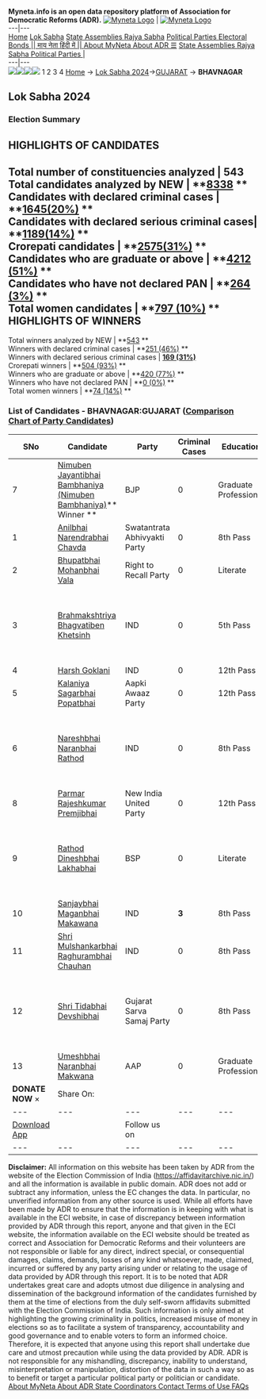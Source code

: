 **Myneta.info is an open data repository platform of Association for Democratic Reforms (ADR).**
[![Myneta Logo](https://www.myneta.info/lib/img/myneta-logo.png)](https://www.myneta.info/) | [![Myneta Logo](https://www.myneta.info/lib/img/adr-logo.png)](https://adrindia.org)  
---|---  
[Home](https://www.myneta.info/) [Lok Sabha](https://www.myneta.info/#ls "Lok Sabha") [ State Assemblies ](https://www.myneta.info/#sa "State Assemblies") [Rajya Sabha](https://www.myneta.info/#rs "Rajya Sabha") [Political Parties ](https://www.myneta.info/party "Political Parties") [ Electoral Bonds ](https://www.myneta.info/electoral_bonds "Electoral Bonds") [ || माय नेता हिंदी में || ](https://translate.google.co.in/translate?prev=hp&hl=en&js=y&u=www.myneta.info&sl=en&tl=hi&history_state0=) [ About MyNeta ](https://adrindia.org/content/about-myneta) [ About ADR ](https://adrindia.org/about-adr/who-we-are) [☰](javascript:void\(0\))
[ State Assemblies ](https://www.myneta.info/#sa "State Assemblies") [ Rajya Sabha ](https://www.myneta.info/#rs "Rajya Sabha") [ Political Parties ](https://www.myneta.info/party "Political Parties")
|   
---|---  
![](https://www.myneta.info/lib/img/banner/banner-1.png)![](https://www.myneta.info/lib/img/banner/banner-2.png)![](https://www.myneta.info/lib/img/banner/banner-3.png)![](https://www.myneta.info/lib/img/banner/banner-4.png)
1  2  3  4 
[Home](https://www.myneta.info/) → [Lok Sabha 2024](https://www.myneta.info/LokSabha2024/)→[GUJARAT](https://www.myneta.info/LokSabha2024/index.php?action=show_constituencies&state_id=11) → **BHAVNAGAR**
### 
## Lok Sabha 2024
###  Election Summary 
HIGHLIGHTS OF CANDIDATES  
---  
Total number of constituencies analyzed |  543   
Total candidates analyzed by NEW | **[8338](https://www.myneta.info/LokSabha2024/index.php?action=summary&subAction=candidates_analyzed&sort=candidate#summary) **  
Candidates with declared criminal cases | **[1645(20%)](https://www.myneta.info/LokSabha2024/index.php?action=summary&subAction=crime&sort=candidate#summary) **  
Candidates with declared serious criminal cases| **[1189(14%)](https://www.myneta.info/LokSabha2024/index.php?action=summary&subAction=serious_crime&sort=candidate#summary) **  
Crorepati candidates | **[2575(31%)](https://www.myneta.info/LokSabha2024/index.php?action=summary&subAction=crorepati&sort=candidate#summary) **  
Candidates who are graduate or above | **[4212 (51%)](https://www.myneta.info/LokSabha2024/index.php?action=summary&subAction=education&sort=candidate#summary) **  
Candidates who have not declared PAN | **[264 (3%)](https://www.myneta.info/LokSabha2024/index.php?action=summary&subAction=without_pan&sort=candidate#summary) **  
Total women candidates | **[797 (10%)](https://www.myneta.info/LokSabha2024/index.php?action=summary&subAction=women_candidate&sort=candidate#summary) **  
HIGHLIGHTS OF WINNERS  
---  
Total winners analyzed by NEW | **[543](https://www.myneta.info/LokSabha2024/index.php?action=summary&subAction=winner_analyzed&sort=candidate#summary) **  
Winners with declared criminal cases | **[251 (46%)](https://www.myneta.info/LokSabha2024/index.php?action=summary&subAction=winner_crime&sort=candidate#summary) **  
Winners with declared serious criminal cases | **[169 (31%)](https://www.myneta.info/LokSabha2024/index.php?action=summary&subAction=winner_serious_crime&sort=candidate#summary)**  
Crorepati winners | **[504 (93%)](https://www.myneta.info/LokSabha2024/index.php?action=summary&subAction=winner_crorepati&sort=candidate#summary) **  
Winners who are graduate or above | **[420 (77%)](https://www.myneta.info/LokSabha2024/index.php?action=summary&subAction=winner_education&sort=candidate#summary) **  
Winners who have not declared PAN | **[0 (0%)](https://www.myneta.info/LokSabha2024/index.php?action=summary&subAction=winner_without_pan&sort=candidate#summary) **  
Total women winners | **[74 (14%)](https://www.myneta.info/LokSabha2024/index.php?action=summary&subAction=winner_women&sort=candidate#summary) **  
### List of Candidates - BHAVNAGAR:GUJARAT ([Comparison Chart of Party Candidates](https://www.myneta.info/LokSabha2024/comparisonchart.php?constituency_id=127))
SNo | Candidate| Party| Criminal Cases| Education| Age| Total Assets| Liabilities  
---|---|---|---|---|---|---|---  
7  | [Nimuben Jayantibhai Bambhaniya (Nimuben Bambhaniya)](https://www.myneta.info/LokSabha2024/candidate.php?candidate_id=3743)** Winner ** | BJP | 0 | Graduate Professional| 57 | Rs 2,61,15,193 ~ 2 Crore+ | Rs 58,29,447 ~ 58 Lacs+  
1  | [Anilbhai Narendrabhai Chavda](https://www.myneta.info/LokSabha2024/candidate.php?candidate_id=4562) | Swatantrata Abhivyakti Party | 0 | 8th Pass| 50 | Rs 50,000 ~ 50 Thou+ | Rs 0 ~   
2  | [Bhupatbhai Mohanbhai Vala](https://www.myneta.info/LokSabha2024/candidate.php?candidate_id=5135) | Right to Recall Party | 0 | Literate| 47 | Rs 43,60,100 ~ 43 Lacs+ | Rs 18,00,000 ~ 18 Lacs+  
3  | [Brahmakshtriya Bhagvatiben Khetsinh](https://www.myneta.info/LokSabha2024/candidate.php?candidate_id=5134) | IND | 0 | 5th Pass| 73 | ![](https://myneta.info/image_v2.php?myneta_folder=LokSabha2024&candidate_id=5134&col=ta) | ![](https://myneta.info/image_v2.php?myneta_folder=LokSabha2024&candidate_id=5134&col=lia)  
4  | [Harsh Goklani](https://www.myneta.info/LokSabha2024/candidate.php?candidate_id=4241) | IND | 0 | 12th Pass| 27 | Rs 6,12,288 ~ 6 Lacs+ | Rs 0 ~   
5  | [Kalaniya Sagarbhai Popatbhai](https://www.myneta.info/LokSabha2024/candidate.php?candidate_id=3937) | Aapki Awaaz Party | 0 | 12th Pass| 26 | Rs 1,28,431 ~ 1 Lacs+ | Rs 0 ~   
6  | [Nareshbhai Naranbhai Rathod](https://www.myneta.info/LokSabha2024/candidate.php?candidate_id=4243) | IND | 0 | 8th Pass| 34 | ![](https://myneta.info/image_v2.php?myneta_folder=LokSabha2024&candidate_id=4243&col=ta) | ![](https://myneta.info/image_v2.php?myneta_folder=LokSabha2024&candidate_id=4243&col=lia)  
8  | [Parmar Rajeshkumar Premjibhai](https://www.myneta.info/LokSabha2024/candidate.php?candidate_id=4561) | New India United Party | 0 | 12th Pass| 33 | Rs 50,000 ~ 50 Thou+ | Rs 0 ~   
9  | [Rathod Dineshbhai Lakhabhai](https://www.myneta.info/LokSabha2024/candidate.php?candidate_id=4244) | BSP | 0 | Literate| 40 | ![](https://myneta.info/image_v2.php?myneta_folder=LokSabha2024&candidate_id=4244&col=ta) | ![](https://myneta.info/image_v2.php?myneta_folder=LokSabha2024&candidate_id=4244&col=lia)  
10  | [Sanjaybhai Maganbhai Makawana](https://www.myneta.info/LokSabha2024/candidate.php?candidate_id=5137) | IND | **3** | 8th Pass| 47 | Rs 16,11,167 ~ 16 Lacs+ | Rs 30,000 ~ 30 Thou+  
11  | [Shri Mulshankarbhai Raghurambhai Chauhan](https://www.myneta.info/LokSabha2024/candidate.php?candidate_id=5136) | IND | 0 | 8th Pass| 57 | Rs 4,05,038 ~ 4 Lacs+ | Rs 0 ~   
12  | [Shri Tidabhai Devshibhai](https://www.myneta.info/LokSabha2024/candidate.php?candidate_id=5133) | Gujarat Sarva Samaj Party | 0 | 8th Pass| 65 | ![](https://myneta.info/image_v2.php?myneta_folder=LokSabha2024&candidate_id=5133&col=ta) | ![](https://myneta.info/image_v2.php?myneta_folder=LokSabha2024&candidate_id=5133&col=lia)  
13  | [Umeshbhai Naranbhai Makwana](https://www.myneta.info/LokSabha2024/candidate.php?candidate_id=3742) | AAP | 0 | Graduate Professional| 46 | Rs 92,88,600 ~ 92 Lacs+ | Rs 33,93,500 ~ 33 Lacs+  
|  **DONATE NOW** × |  Share On:  | [](https://api.whatsapp.com/send?text=https%3A%2F%2Fmyneta.info%2Fpunjab2022%2Findex.php%3Faction%3Dshow_constituencies%26state_id%3D19) | [](https://www.facebook.com/sharer/sharer.php?u=https%3A%2F%2Fmyneta.info%2Fpunjab2022%2Findex.php%3Faction%3Dshow_constituencies%26state_id%3D19) | [](https://twitter.com/share?url=https%3A%2F%2Fmyneta.info%2Fpunjab2022%2Findex.php%3Faction%3Dshow_constituencies%26state_id%3D19)  
---|---|---|---|---  
| [ Download App ](https://play.google.com/store/apps/details?id=com.webrosoft.myneta1&pcampaignid=pcampaignidMKT-Other-global-all-co-prtnr-py-PartBadge-Mar2515-1) | [](https://play.google.com/store/apps/details?id=com.webrosoft.myneta1&pcampaignid=pcampaignidMKT-Other-global-all-co-prtnr-py-PartBadge-Mar2515-1) |  Follow us on  | [](https://www.facebook.com/adrindia.org/) | [](https://twitter.com/adrspeaks) | [](https://groups.google.com/g/national-election-watch?hl=en&pli=1) | [](https://www.instagram.com/adrspeaks/) | [](https://www.youtube.com/user/adrspeaks) | [](https://sharechat.com/profile/adrspeaks)  
---|---|---|---|---|---|---|---|---  
**Disclaimer:** All information on this website has been taken by ADR from the website of the Election Commission of India (https://affidavitarchive.nic.in/) and all the information is available in public domain. ADR does not add or subtract any information, unless the EC changes the data. In particular, no unverified information from any other source is used. While all efforts have been made by ADR to ensure that the information is in keeping with what is available in the ECI website, in case of discrepancy between information provided by ADR through this report, anyone and that given in the ECI website, the information available on the ECI website should be treated as correct and Association for Democratic Reforms and their volunteers are not responsible or liable for any direct, indirect special, or consequential damages, claims, demands, losses of any kind whatsoever, made, claimed, incurred or suffered by any party arising under or relating to the usage of data provided by ADR through this report. It is to be noted that ADR undertakes great care and adopts utmost due diligence in analysing and dissemination of the background information of the candidates furnished by them at the time of elections from the duly self-sworn affidavits submitted with the Election Commission of India. Such information is only aimed at highlighting the growing criminality in politics, increased misuse of money in elections so as to facilitate a system of transparency, accountability and good governance and to enable voters to form an informed choice. Therefore, it is expected that anyone using this report shall undertake due care and utmost precaution while using the data provided by ADR. ADR is not responsible for any mishandling, discrepancy, inability to understand, misinterpretation or manipulation, distortion of the data in such a way so as to benefit or target a particular political party or politician or candidate. 
[ About MyNeta ](https://adrindia.org/content/about-myneta) [ About ADR ](https://adrindia.org/about-adr/who-we-are) [ State Coordinators ](https://adrindia.org/about-adr/state-coordinators) [ Contact ](https://adrindia.org/contact-us) [ Terms of Use ](https://adrindia.org/content/adr-terms-use) [ FAQs ](https://adrindia.org/content/faqs)
